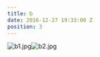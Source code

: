 ```yaml
---
title: b
date: 2016-12-27 19:33:00 Z
position: 3
---
```


![b1.jpg](/uploads/b1.jpg)![b2.jpg](/uploads/b2.jpg)